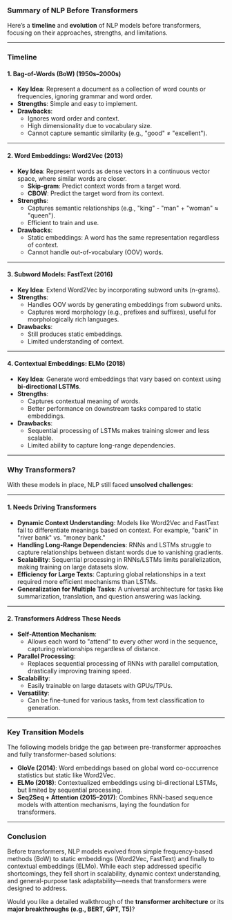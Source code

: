 ### **Summary of NLP Before Transformers**

Here’s a **timeline** and **evolution** of NLP models before transformers, focusing on their approaches, strengths, and limitations.

---

### **Timeline**

#### **1. Bag-of-Words (BoW) (1950s–2000s)**
- **Key Idea**: Represent a document as a collection of word counts or frequencies, ignoring grammar and word order.
- **Strengths**: Simple and easy to implement.
- **Drawbacks**:
  - Ignores word order and context.
  - High dimensionality due to vocabulary size.
  - Cannot capture semantic similarity (e.g., "good" ≠ "excellent").

---

#### **2. Word Embeddings: Word2Vec (2013)** 
- **Key Idea**: Represent words as dense vectors in a continuous vector space, where similar words are closer.
  - **Skip-gram**: Predict context words from a target word.
  - **CBOW**: Predict the target word from its context.
- **Strengths**:
  - Captures semantic relationships (e.g., "king" - "man" + "woman" ≈ "queen").
  - Efficient to train and use.
- **Drawbacks**:
  - Static embeddings: A word has the same representation regardless of context.
  - Cannot handle out-of-vocabulary (OOV) words.

---

#### **3. Subword Models: FastText (2016)** 
- **Key Idea**: Extend Word2Vec by incorporating subword units (n-grams).
- **Strengths**:
  - Handles OOV words by generating embeddings from subword units.
  - Captures word morphology (e.g., prefixes and suffixes), useful for morphologically rich languages.
- **Drawbacks**:
  - Still produces static embeddings.
  - Limited understanding of context.

---

#### **4. Contextual Embeddings: ELMo (2018)** 
- **Key Idea**: Generate word embeddings that vary based on context using **bi-directional LSTMs**.
- **Strengths**:
  - Captures contextual meaning of words.
  - Better performance on downstream tasks compared to static embeddings.
- **Drawbacks**:
  - Sequential processing of LSTMs makes training slower and less scalable.
  - Limited ability to capture long-range dependencies.

---

### **Why Transformers?**

With these models in place, NLP still faced **unsolved challenges**:

---

#### **1. Needs Driving Transformers**
- **Dynamic Context Understanding**: Models like Word2Vec and FastText fail to differentiate meanings based on context. For example, "bank" in "river bank" vs. "money bank."
- **Handling Long-Range Dependencies**: RNNs and LSTMs struggle to capture relationships between distant words due to vanishing gradients.
- **Scalability**: Sequential processing in RNNs/LSTMs limits parallelization, making training on large datasets slow.
- **Efficiency for Large Texts**: Capturing global relationships in a text required more efficient mechanisms than LSTMs.
- **Generalization for Multiple Tasks**: A universal architecture for tasks like summarization, translation, and question answering was lacking.

---

#### **2. Transformers Address These Needs**
- **Self-Attention Mechanism**:
  - Allows each word to "attend" to every other word in the sequence, capturing relationships regardless of distance.
- **Parallel Processing**:
  - Replaces sequential processing of RNNs with parallel computation, drastically improving training speed.
- **Scalability**:
  - Easily trainable on large datasets with GPUs/TPUs.
- **Versatility**:
  - Can be fine-tuned for various tasks, from text classification to generation.

---

### **Key Transition Models**

The following models bridge the gap between pre-transformer approaches and fully transformer-based solutions:

- **GloVe (2014)**: Word embeddings based on global word co-occurrence statistics but static like Word2Vec.
- **ELMo (2018)**: Contextualized embeddings using bi-directional LSTMs, but limited by sequential processing.
- **Seq2Seq + Attention (2015–2017)**: Combines RNN-based sequence models with attention mechanisms, laying the foundation for transformers.

---

### **Conclusion**
Before transformers, NLP models evolved from simple frequency-based methods (BoW) to static embeddings (Word2Vec, FastText) and finally to contextual embeddings (ELMo). While each step addressed specific shortcomings, they fell short in scalability, dynamic context understanding, and general-purpose task adaptability—needs that transformers were designed to address. 

Would you like a detailed walkthrough of the **transformer architecture** or its **major breakthroughs (e.g., BERT, GPT, T5)**?
